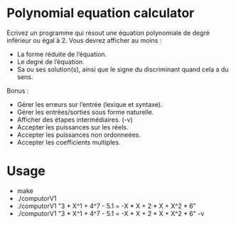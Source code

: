 # Polynomial equation calculator

Ecrivez un programme qui résout une équation polynomiale de degré inférieur ou égal
à 2. Vous devrez afficher au moins :
- La forme réduite de l’équation.
- Le degré de l’équation.
- Sa ou ses solution(s), ainsi que le signe du discriminant quand cela a du sens.

Bonus :
- Gérer les erreurs sur l’entrée (lexique et syntaxe).
- Gérer les entrées/sorties sous forme naturelle.
- Afficher des étapes intermédiaires. (-v)
- Accepter les puissances sur les réels.
- Accepter les puissances non ordonneées.
- Accepter les coefficients multiples.


# Usage
* make
* ./computorV1
* ./computorV1 "3 * X^1 + 4^7 - 5.1 = -X * X + 2 * X + X^2 * 6"
* ./computorV1 "3 * X^1 + 4^7 - 5.1 = -X * X + 2 * X + X^2 * 6" -v
#
